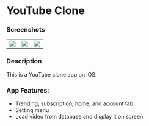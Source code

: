 <h1> YouTube Clone </h1> 

### Screenshots

<table align="center" border="0">

<tr>
<td> <img src="https://i.imgur.com/tERrTW5.png"> </td>
<td> <img src="https://i.imgur.com/PvF9b0y.png"> </td>
<td> <img src="https://i.imgur.com/uetCicn.png"> </td>
</tr>


</table>

### Description

This is a YouTube clone app on iOS.

### App Features:

* Trending, subscription, home, and account tab
* Setting menu
* Load video from database and display it on screen
